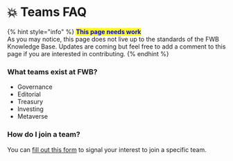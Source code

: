 # 💥 Teams FAQ

{% hint style="info" %}
<mark style="color:blue;">**This page needs work**</mark>\
As you may notice, this page does not live up to the standards of the FWB Knowledge Base. Updates are coming but feel free to add a comment to this page if you are interested in contributing.
{% endhint %}

### **What teams exist at FWB?**

* Governance
* Editorial
* Treasury
* Investing
* Metaverse

### How do I join a team?

You can [fill out this form](https://airtable.com/shrFKE83fThjmffDU) to signal your interest to join a specific team.
